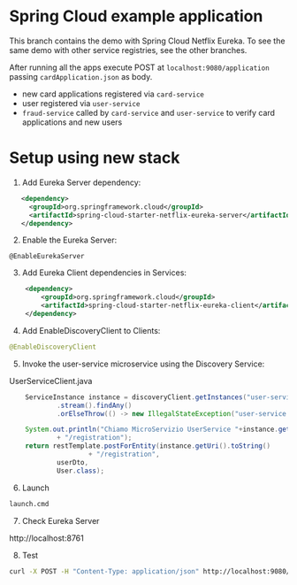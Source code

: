 # Spring Cloud example application

This branch contains the demo with Spring Cloud Netflix Eureka. To see the same demo with other service registries, see the other branches.

After running all the apps execute POST at `localhost:9080/application` passing 
`cardApplication.json` as body.


- new card applications registered via `card-service`
- user registered via `user-service`
- `fraud-service` called by `card-service` and `user-service` to verify 
card applications and new users



# Setup using new stack

1. Add Eureka Server dependency:
```xml
   <dependency>
     <groupId>org.springframework.cloud</groupId>
     <artifactId>spring-cloud-starter-netflix-eureka-server</artifactId>
   </dependency>
```
2. Enable the Eureka Server:

```
@EnableEurekaServer
```

3. Add Eureka Client dependencies in Services:

```xml
   	<dependency>
   		<groupId>org.springframework.cloud</groupId>
   		<artifactId>spring-cloud-starter-netflix-eureka-client</artifactId>
   	</dependency>
```


4. Add EnableDiscoveryClient to Clients:

```java 
@EnableDiscoveryClient
```

5. Invoke the user-service microservice using the Discovery Service:

UserServiceClient.java
```java 
   	ServiceInstance instance = discoveryClient.getInstances("user-service")
   			.stream().findAny()
   			.orElseThrow(() -> new IllegalStateException("user-service unavailable"));

   	System.out.println("Chiamo MicroServizio UserService "+instance.getUri().toString()
   			+ "/registration");
   	return restTemplate.postForEntity(instance.getUri().toString()
   					+ "/registration",
   			userDto,
   			User.class);
``` 

6. Launch

```bash
launch.cmd
```

7. Check Eureka Server

http://localhost:8761

8. Test

```bash
curl -X POST -H "Content-Type: application/json" http://localhost:9080/application -d @cardApplication.json 
```

